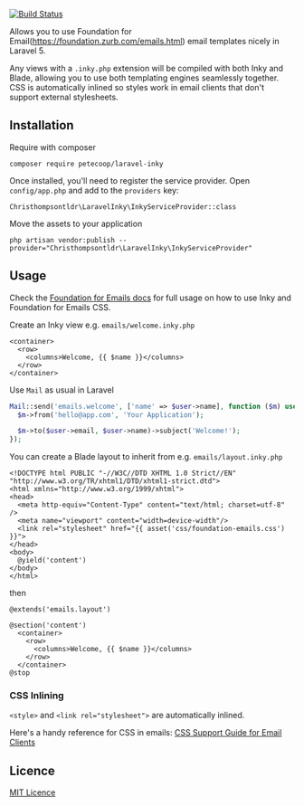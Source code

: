 [![Build Status](https://img.shields.io/travis/petecoop/laravel-inky.svg)](https://travis-ci.org/petecoop/laravel-inky)

Allows you to use Foundation for Email(https://foundation.zurb.com/emails.html) email templates nicely in Laravel 5.

Any views with a `.inky.php` extension will be compiled with both Inky and Blade, allowing you to use both templating engines seamlessly together. CSS is automatically inlined so styles work in email clients that don't support external stylesheets.

## Installation

Require with composer
```
composer require petecoop/laravel-inky
```

Once installed, you'll need to register the service provider. Open `config/app.php` and add to the `providers` key:

```
Christhompsontldr\LaravelInky\InkyServiceProvider::class
```

Move the assets to your application

```
php artisan vendor:publish --provider="Christhompsontldr\LaravelInky\InkyServiceProvider"
```

## Usage

Check the [Foundation for Emails docs](http://foundation.zurb.com/emails/docs/index.html) for full usage on how to use Inky and Foundation for Emails CSS.

Create an Inky view e.g. `emails/welcome.inky.php`

```blade
<container>
  <row>
    <columns>Welcome, {{ $name }}</columns>
  </row>
</container>
```

Use `Mail` as usual in Laravel

```php
Mail::send('emails.welcome', ['name' => $user->name], function ($m) use ($user) {
  $m->from('hello@app.com', 'Your Application');

  $m->to($user->email, $user->name)->subject('Welcome!');
});
```

You can create a Blade layout to inherit from e.g. `emails/layout.inky.php`

```blade
<!DOCTYPE html PUBLIC "-//W3C//DTD XHTML 1.0 Strict//EN" "http://www.w3.org/TR/xhtml1/DTD/xhtml1-strict.dtd">
<html xmlns="http://www.w3.org/1999/xhtml">
<head>
  <meta http-equiv="Content-Type" content="text/html; charset=utf-8" />
  <meta name="viewport" content="width=device-width"/>
  <link rel="stylesheet" href="{{ asset('css/foundation-emails.css') }}">
</head>
<body>
  @yield('content')
</body>
</html>
```

then

```blade
@extends('emails.layout')

@section('content')
  <container>
    <row>
      <columns>Welcome, {{ $name }}</columns>
    </row>
  </container>
@stop
```

### CSS Inlining

`<style>` and `<link rel="stylesheet">` are automatically inlined.

Here's a handy reference for CSS in emails: [CSS Support Guide for Email Clients](https://www.campaignmonitor.com/css/)

## Licence

[MIT Licence](LICENCE)
